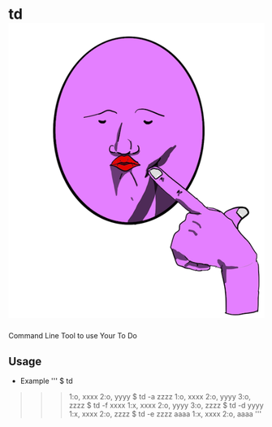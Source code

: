 # td ![logo](https://github.com/Jinmaro/td/blob/main/IMG_0334.PNG)
Command Line Tool to use Your To Do 


## Usage
 * Example
 '''
  $ td
 >>> 1:o, xxxx
 	2:o, yyyy
 $ td -a zzzz
 >>> 1:o, xxxx
 	2:o, yyyy
 	3:o, zzzz
 $ td -f xxxx
 >>> 1:x, xxxx
 	2:o, yyyy
 	3:o, zzzz
 $ td -d yyyy
 >>> 1:x, xxxx
 >>> 2:o, zzzz
 $ td -e zzzz aaaa
 >>> 1:x, xxxx
 	2:o, aaaa
 '''
